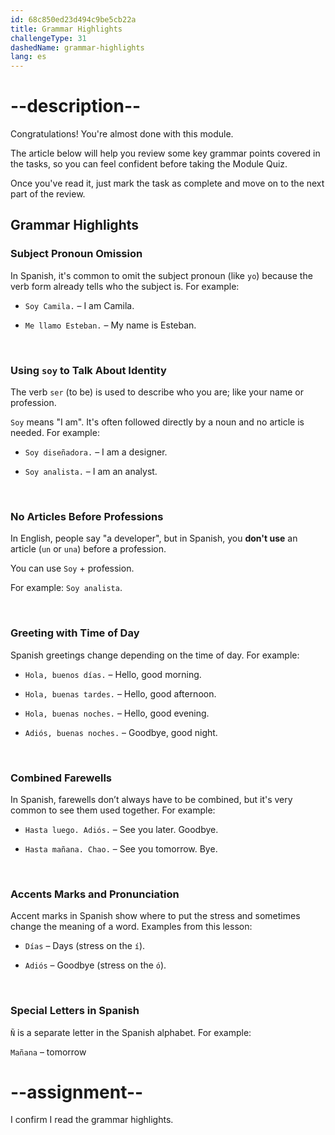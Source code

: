 ```yaml
---
id: 68c850ed23d494c9be5cb22a
title: Grammar Highlights
challengeType: 31
dashedName: grammar-highlights
lang: es
---
```


<!-- GRAMMAR -->

# --description--

Congratulations! You're almost done with this module.

The article below will help you review some key grammar points covered in the tasks, so you can feel confident before taking the Module Quiz.

Once you've read it, just mark the task as complete and move on to the next part of the review.

## Grammar Highlights

### Subject Pronoun Omission

In Spanish, it's common to omit the subject pronoun (like `yo`) because the verb form already tells who the subject is. For example:

- `Soy Camila.` – I am Camila.  

- `Me llamo Esteban.` – My name is Esteban.

<br />

### Using `soy` to Talk About Identity

The verb `ser` (to be) is used to describe who you are; like your name or profession.

`Soy` means "I am". It's often followed directly by a noun and no article is needed. For example:

- `Soy diseñadora.` – I am a designer.  

- `Soy analista.` – I am an analyst.

<br />

### No Articles Before Professions

In English, people say "a developer", but in Spanish, you **don't use** an article (`un` or `una`) before a profession.

You can use `Soy` + profession.

For example: `Soy analista`.

<br />

### Greeting with Time of Day

Spanish greetings change depending on the time of day. For example:

- `Hola, buenos días.` – Hello, good morning.  

- `Hola, buenas tardes.` – Hello, good afternoon.  

- `Hola, buenas noches.` – Hello, good evening.

- `Adiós, buenas noches.` – Goodbye, good night.

<br />

### Combined Farewells

In Spanish, farewells don’t always have to be combined, but it's very common to see them used together. For example:

- `Hasta luego. Adiós.` – See you later. Goodbye. 

- `Hasta mañana. Chao.` – See you tomorrow. Bye.

<br />

### Accents Marks and Pronunciation

Accent marks in Spanish show where to put the stress and sometimes change the meaning of a word. Examples from this lesson:

- `Días` – Days (stress on the `í`).

- `Adiós` – Goodbye (stress on the `ó`).

<br />

### Special Letters in Spanish

`Ñ` is a separate letter in the Spanish alphabet. For example: 

`Mañana` – tomorrow

# --assignment--

I confirm I read the grammar highlights.
